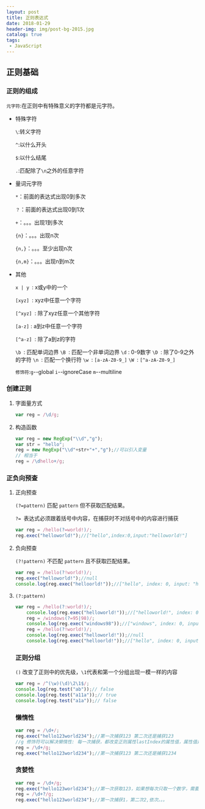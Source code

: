 ```yaml
---
layout: post
title: 正则表达式
date: 2018-01-29
header-img: img/post-bg-2015.jpg
catalog: true
tags:
 - JavaScript
---
```


## 正则基础

### 正则的组成

`元字符`:在正则中有特殊意义的字符都是元字符。

-   特殊字符

    `\`:转义字符

    `^`:以什么开头

    `$`:以什么结尾

    `.`:匹配除了`\n`之外的任意字符

-   量词元字符

    `*`：前面的表达式出现0到多次

    `？`：前面的表达式出现0到1次

    `+`：。。。出现1到多次

    `{n}`：。。。出现n次

    `{n,}`：。。。至少出现n次

    `{n,m}`：。。。出现n到m次

-   其他

    `x | y `: x或y中的一个

    `[xyz] `: xyz中任意一个字符

    `[^xyz] `: 除了xyz任意一个其他字符

    `[a-z]` : a到z中任意一个字符

    `[^a-z] `: 除了a到z的字符

    `\b `: 匹配单词边界
    `\B `: 匹配一个非单词边界
    `\d` : 0-9数字
    `\D `: 除了0-9之外的字符
    `\n `: 匹配一个换行符
    `\w `: `[a-zA-Z0-9_]`
    `\W `: `[^a-zA-Z0-9_]`

    `修饰符`:`g`--global  	`i`--ignoreCase	 `m`--multiline

### 创建正则

1.  字面量方式

    ```js
    var reg = /\d/g;
    ```

2.  构造函数

    ```js
    var reg = new RegExp("\\d","g");
    var str = "hello";
    reg = new RegExp("\\d"+str+"+","g");//可以引入变量
    // 相当于
    reg = /\dhello+/g;
    ```

### 正负向预查

1.  正向预查  

    `(?=pattern)` 匹配 `pattern` 但不获取匹配结果。

    `?= `表达式必须跟着括号中内容，在捕获时不对括号中的内容进行捕获

    ```js
    var reg = /hello(?=world!)/;
    reg.exec("helloworld!");//["hello",index:0,input:"helloworld!"]
    ```

2.  负向预查

    `(?!pattern)` 不匹配 `pattern` 且不获取匹配结果。

    ```js
    var reg = /hello(?!world!)/;
    reg.exec("helloworld!");//null
    console.log(reg.exec("helloorld!"));//["hello", index: 0, input: "helloorld!"]
    ```

3.  `(?:pattern)`

    ```js
    var reg = /hello(?:world!)/;
        console.log(reg.exec("helloworld!"));//["helloworld!", index: 0, input: "helloworld!"]
        reg = /windows(?=95|98)/;
        console.log(reg.exec("windows98"));//["windows", index: 0, input: "windows98"]
        reg = /hello(?!world!)/;
        console.log(reg.exec("helloworld!"));//null
        console.log(reg.exec("helloorld!"));//["hello", index: 0, input: "helloorld!"]
    ```

    ### 正则分组

    `()` 改变了正则中的优先级，`\1`代表和第一个分组出现一模一样的内容

    ```js
    var reg = /^(\w)(\d)\2\1$/;
    console.log(reg.test("ab"));// false
    console.log(reg.test("a11a"));// true
    console.log(reg.test("a1a"));// false
    ```

    ### 懒惰性 

    ```js
    var reg = /\d+/;
    reg.exec("hello123world234");//第一次捕获123 第二次还是捕获123
    //g 修饰符可以解决懒惰性: 每一次捕获，都改变正则属性lastIndex的属性值，属性值是下一次开始的索引位置；当下一次捕获时，开始的索引位置是上一次捕获的结束位置索引的下一个
    reg = /\d+/g;
    reg.exec("hello123world234");//第一次捕获123 第二次还是捕获1234
    ```

    ### 贪婪性

    ```js
    var reg = /\d+/g;
    reg.exec("hello123world234");//第一次获取123，如果想每次只取一个数字，需要消除贪婪性:把?加到量词元字符后边
    reg = /\d+?/g;
    reg.exec("hello123world234");//第一次捕获1，第二次2,依次。。。
    ```

    ​